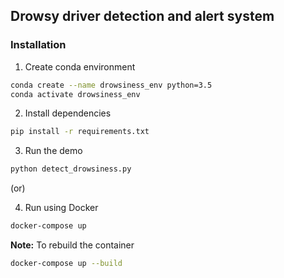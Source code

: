 ## Drowsy driver detection and alert system

### Installation
1. Create conda environment

```sh
conda create --name drowsiness_env python=3.5
conda activate drowsiness_env
```

2. Install dependencies

```sh
pip install -r requirements.txt
```

3. Run the demo
```sh
python detect_drowsiness.py
```

(or)

4. Run using Docker

```sh
docker-compose up
```

**Note:** To rebuild the container

```sh
docker-compose up --build
```
